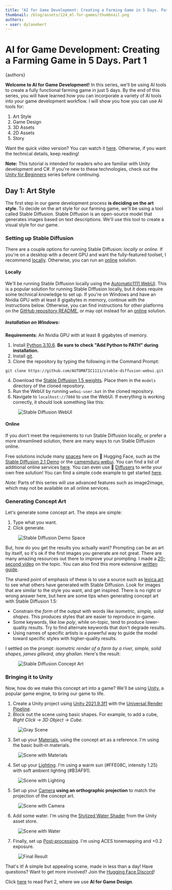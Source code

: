 ```yaml
---
title: "AI for Game Development: Creating a Farming Game in 5 Days. Part 1"
thumbnail: /blog/assets/124_ml-for-games/thumbnail.png
authors:
- user: dylanebert
---
```


<h1>AI for Game Development: Creating a Farming Game in 5 Days. Part 1</h1>

{authors}
 
</head>

<body>

**Welcome to AI for Game Development!** In this series, we'll be using AI tools to create a fully functional farming game in just 5 days. By the end of this series, you will have learned how you can incorporate a variety of AI tools into your game development workflow. I will show you how you can use AI tools for:

1. Art Style
2. Game Design
3. 3D Assets
4. 2D Assets
5. Story

Want the quick video version? You can watch it [here](https://www.tiktok.com/@individualkex/video/7184106492180630827). Otherwise, if you want the technical details, keep reading!

**Note:** This tutorial is intended for readers who are familiar with Unity development and C#. If you're new to these technologies, check out the [Unity for Beginners](https://www.tiktok.com/@individualkex/video/7086863567412038954?is_from_webapp=1&sender_device=pc&web_id=7043883634428052997) series before continuing.

## Day 1: Art Style

The first step in our game development process **is deciding on the art style**. To decide on the art style for our farming game, we'll be using a tool called Stable Diffusion. Stable Diffusion is an open-source model that generates images based on text descriptions. We'll use this tool to create a visual style for our game.

### Setting up Stable Diffusion

There are a couple options for running Stable Diffusion: *locally* or *online*. If you're on a desktop with a decent GPU and want the fully-featured toolset, I recommend <a href="#locally">locally</a>. Otherwise, you can run an <a href="#online">online</a> solution.

#### Locally <a name="locally"></a>

We'll be running Stable Diffusion locally using the [Automatic1111 WebUI](https://github.com/AUTOMATIC1111/stable-diffusion-webui). This is a popular solution for running Stable Diffusion locally, but it does require some technical knowledge to set up. If you're on Windows and have an Nvidia GPU with at least 8 gigabytes in memory, continue with the instructions below. Otherwise, you can find instructions for other platforms on the [GitHub repository README](https://github.com/AUTOMATIC1111/stable-diffusion-webui), or may opt instead for an <a href="#online">online</a> solution.

##### Installation on Windows:

**Requirements**: An Nvidia GPU with at least 8 gigabytes of memory.

1. Install [Python 3.10.6](https://www.python.org/downloads/windows/). **Be sure to check "Add Python to PATH" during installation.**
2. Install [git](https://git-scm.com/download/win).
3. Clone the repository by typing the following in the Command Prompt:
```
git clone https://github.com/AUTOMATIC1111/stable-diffusion-webui.git
```
4. Download the [Stable Diffusion 1.5 weights](https://huggingface.co/runwayml/stable-diffusion-v1-5). Place them in the `models` directory of the cloned repository.
5. Run the WebUI by running `webui-user.bat` in the cloned repository.
6. Navigate to `localhost://7860` to use the WebUI. If everything is working correctly, it should look something like this:

<figure class="image text-center">
  <img src="https://huggingface.co/datasets/huggingface/documentation-images/resolve/main/blog/124_ml-for-games/webui.png" alt="Stable Diffusion WebUI">
</figure> 

#### Online <a name="online"></a>

If you don't meet the requirements to run Stable Diffusion locally, or prefer a more streamlined solution, there are many ways to run Stable Diffusion online.

Free solutions include many [spaces](https://huggingface.co/spaces) here on 🤗 Hugging Face, such as the [Stable Diffusion 2.1 Demo](https://huggingface.co/spaces/stabilityai/stable-diffusion) or the [camemduru webui](https://huggingface.co/spaces/camenduru/webui). You can find a list of additional online services [here](https://github.com/AUTOMATIC1111/stable-diffusion-webui/wiki/Online-Services). You can even use 🤗 [Diffusers](https://huggingface.co/docs/diffusers/index) to write your own free solution! You can find a simple code example to get started [here](https://colab.research.google.com/drive/1HebngGyjKj7nLdXfj6Qi0N1nh7WvD74z?usp=sharing).

*Note:* Parts of this series will use advanced features such as image2image, which may not be available on all online services.

### Generating Concept Art <a name="generating"></a>

Let's generate some concept art. The steps are simple:

1. Type what you want.
2. Click generate.

<figure class="image text-center">
  <img src="https://huggingface.co/datasets/huggingface/documentation-images/resolve/main/blog/124_ml-for-games/sd-demo.png" alt="Stable Diffusion Demo Space">
</figure> 

But, how do you get the results you actually want? Prompting can be an art by itself, so it's ok if the first images you generate are not great. There are many amazing resources out there to improve your prompting. I made a [20-second video](https://youtube.com/shorts/8PGucf999nI?feature=share) on the topic. You can also find this more extensive [written guide](https://www.reddit.com/r/StableDiffusion/comments/x41n87/how_to_get_images_that_dont_suck_a/).

The shared point of emphasis of these is to use a source such as [lexica.art](https://lexica.art/) to see what others have generated with Stable Diffusion. Look for images that are similar to the style you want, and get inspired. There is no right or wrong answer here, but here are some tips when generating concept art with Stable Diffusion 1.5:

- Constrain the *form* of the output with words like *isometric, simple, solid shapes*. This produces styles that are easier to reproduce in-game.
- Some keywords, like *low poly*, while on-topic, tend to produce lower-quality results. Try to find alternate keywords that don't degrade results.
- Using names of specific artists is a powerful way to guide the model toward specific styles with higher-quality results.

I settled on the prompt: *isometric render of a farm by a river, simple, solid shapes, james gilleard, atey ghailan*. Here's the result:

<figure class="image text-center">
  <img src="https://huggingface.co/datasets/huggingface/documentation-images/resolve/main/blog/124_ml-for-games/concept.png" alt="Stable Diffusion Concept Art">
</figure>

### Bringing it to Unity

Now, how do we make this concept art into a game? We'll be using [Unity](https://unity.com/), a popular game engine, to bring our game to life.

1. Create a Unity project using [Unity 2021.9.3f1](https://unity.com/releases/editor/whats-new/2021.3.9) with the [Universal Render Pipeline](https://docs.unity3d.com/Packages/com.unity.render-pipelines.universal@15.0/manual/index.html).
2. Block out the scene using basic shapes. For example, to add a cube, *Right Click -> 3D Object -> Cube*.

<figure class="image text-center">
  <img src="https://huggingface.co/datasets/huggingface/documentation-images/resolve/main/blog/124_ml-for-games/gray.png" alt="Gray Scene">
</figure>

3. Set up your [Materials](https://docs.unity3d.com/Manual/Materials.html), using the concept art as a reference. I'm using the basic built-in materials.

<figure class="image text-center">
  <img src="https://huggingface.co/datasets/huggingface/documentation-images/resolve/main/blog/124_ml-for-games/color.png" alt="Scene with Materials">
</figure>

4. Set up your [Lighting](https://docs.unity3d.com/Manual/Lighting.html). I'm using a warm sun (#FFE08C, intensity 1.25) with soft ambient lighting (#B3AF91).

<figure class="image text-center">
  <img src="https://huggingface.co/datasets/huggingface/documentation-images/resolve/main/blog/124_ml-for-games/lighting.png" alt="Scene with Lighting">
</figure>

5. Set up your [Camera](https://docs.unity3d.com/ScriptReference/Camera.html) **using an orthographic projection** to match the projection of the concept art.

<figure class="image text-center">
  <img src="https://huggingface.co/datasets/huggingface/documentation-images/resolve/main/blog/124_ml-for-games/camera.png" alt="Scene with Camera">
</figure>

6. Add some water. I'm using the [Stylized Water Shader](https://assetstore.unity.com/packages/vfx/shaders/stylized-water-shader-71207) from the Unity asset store.

<figure class="image text-center">
  <img src="https://huggingface.co/datasets/huggingface/documentation-images/resolve/main/blog/124_ml-for-games/water.png" alt="Scene with Water">
</figure>

7. Finally, set up [Post-processing](https://docs.unity3d.com/Packages/com.unity.render-pipelines.universal@7.1/manual/integration-with-post-processing.html). I'm using ACES tonemapping and +0.2 exposure.

<figure class="image text-center">
  <img src="https://huggingface.co/datasets/huggingface/documentation-images/resolve/main/blog/124_ml-for-games/post-processing.png" alt="Final Result">
</figure>

That's it! A simple but appealing scene, made in less than a day! Have questions? Want to get more involved? Join the [Hugging Face Discord](https://t.co/1n75wi976V?amp=1)!

Click [here](https://huggingface.co/blog/ml-for-games-2) to read Part 2, where we use **AI for Game Design**.
